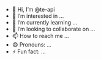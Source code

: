 - 👋 Hi, I’m @te-api
- 👀 I’m interested in ...
- 🌱 I’m currently learning ...
- 💞️ I’m looking to collaborate on ...
- 📫 How to reach me ...
- 😄 Pronouns: ...
- ⚡ Fun fact: ...

<!---
te-api/te-api is a ✨ special ✨ repository because its `README.md` (this file) appears on your GitHub profile.
You can click the Preview link to take a look at your changes.
--->
